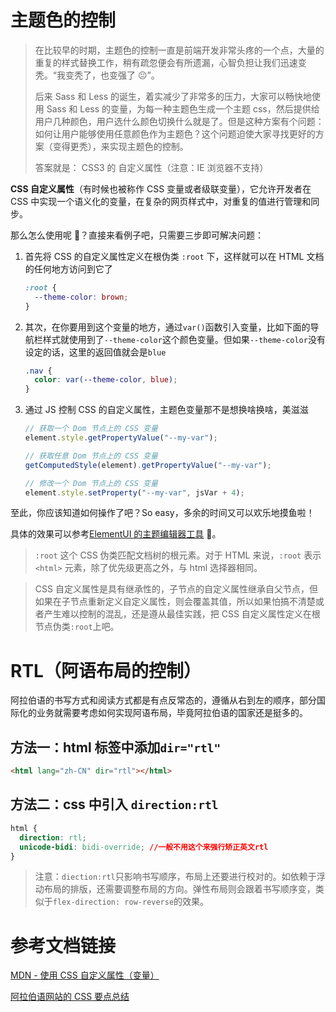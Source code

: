 # 主题色的控制

> 在比较早的时期，主题色的控制一直是前端开发非常头疼的一个点，大量的重复的样式替换工作，稍有疏忽便会有所遗漏，心智负担让我们迅速变秃。“我变秃了，也变强了 😐”。
>
> 后来 Sass 和 Less 的诞生，着实减少了非常多的压力，大家可以畅快地使用 Sass 和 Less 的变量，为每一种主题色生成一个主题 css，然后提供给用户几种颜色，用户选什么颜色切换什么就是了。但是这种方案有个问题：如何让用户能够使用任意颜色作为主题色？这个问题迫使大家寻找更好的方案（变得更秃），来实现主题色的控制。
>
> 答案就是： CSS3 的 自定义属性（注意：IE 浏览器不支持）

**CSS 自定义属性**（有时候也被称作 CSS 变量或者级联变量），它允许开发者在 CSS 中实现一个语义化的变量，在复杂的网页样式中，对重复的值进行管理和同步。

那么怎么使用呢 🤔？直接来看例子吧，只需要三步即可解决问题：

1. 首先将 CSS 的自定义属性定义在根伪类 `:root` 下，这样就可以在 HTML 文档的任何地方访问到它了

   ```css
   :root {
     --theme-color: brown;
   }
   ```

2. 其次，在你要用到这个变量的地方，通过`var()`函数引入变量，比如下面的导航栏样式就使用到了`--theme-color`这个颜色变量。但如果`--theme-color`没有设定的话，这里的返回值就会是`blue`

   ```css
   .nav {
     color: var(--theme-color, blue);
   }
   ```

3. 通过 JS 控制 CSS 的自定义属性，主题色变量那不是想换啥换啥，美滋滋

   ```js
   // 获取一个 Dom 节点上的 CSS 变量
   element.style.getPropertyValue("--my-var");

   // 获取任意 Dom 节点上的 CSS 变量
   getComputedStyle(element).getPropertyValue("--my-var");

   // 修改一个 Dom 节点上的 CSS 变量
   element.style.setProperty("--my-var", jsVar + 4);
   ```

至此，你应该知道如何操作了吧？So easy，多余的时间又可以欢乐地摸鱼啦！

具体的效果可以参考[ElementUI 的主题编辑器工具][element-theme-editor] 🔨。

> `:root` 这个 CSS 伪类匹配文档树的根元素。对于 HTML 来说，`:root` 表示 `<html>` 元素，除了优先级更高之外，与 html 选择器相同。

> CSS 自定义属性是具有继承性的，子节点的自定义属性继承自父节点，但如果在子节点重新定义自定义属性，则会覆盖其值，所以如果怕搞不清楚或者产生难以控制的混乱，还是遵从最佳实践，把 CSS 自定义属性定义在根节点伪类`:root`上吧。

# RTL（阿语布局的控制）

阿拉伯语的书写方式和阅读方式都是有点反常态的，遵循从右到左的顺序，部分国际化的业务就需要考虑如何实现阿语布局，毕竟阿拉伯语的国家还是挺多的。

## 方法一：html 标签中添加`dir="rtl"`

```html
<html lang="zh-CN" dir="rtl"></html>
```

## 方法二：css 中引入 `direction:rtl`

```css
html {
  direction: rtl;
  unicode-bidi: bidi-override; //一般不用这个来强行矫正英文rtl
}
```

> 注意：`diection:rtl`只影响书写顺序，布局上还要进行校对的。如依赖于浮动布局的排版，还需要调整布局的方向。弹性布局则会跟着书写顺序变，类似于`flex-direction: row-reverse`的效果。

# 参考文档链接

[MDN - 使用 CSS 自定义属性（变量）][1]

[阿拉伯语网站的 CSS 要点总结][2]

[1]: https://developer.mozilla.org/zh-CN/docs/Web/CSS/Using_CSS_custom_properties
[2]: https://blog.brain1981.com/453.html
[element-theme-editor]: https://element.eleme.cn/#/zh-CN/theme/preview
